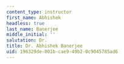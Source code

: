 ```yaml
---
content_type: instructor
first_name: Abhishek
headless: true
last_name: Banerjee
middle_initial: ''
salutation: Dr.
title: Dr. Abhishek Banerjee
uid: 196329de-001b-cae9-49b2-0c9045785ad6
---
```

